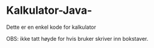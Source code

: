 # Kalkulator-Java-
Dette er en enkel kode for kalkulator 

OBS: 
ikke tatt høyde for hvis bruker skriver inn bokstaver. 
